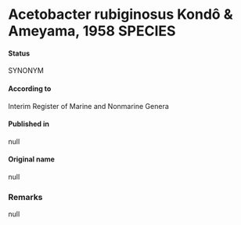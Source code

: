 # Acetobacter rubiginosus Kondô & Ameyama, 1958 SPECIES

#### Status
SYNONYM

#### According to
Interim Register of Marine and Nonmarine Genera

#### Published in
null

#### Original name
null

### Remarks
null